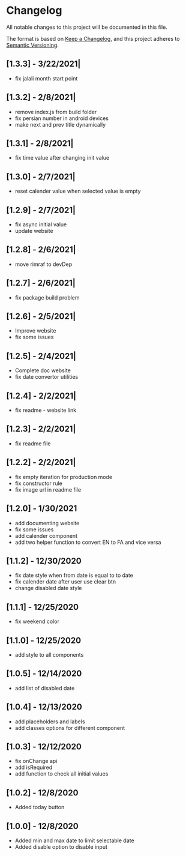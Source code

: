 # Changelog

All notable changes to this project will be documented in this file.

The format is based on [Keep a Changelog](https://keepachangelog.com/en/1.0.0/),
and this project adheres to [Semantic Versioning](https://semver.org/spec/v2.0.0.html).

## [1.3.3] - 3/22/2021|

- fix jalali month start point

## [1.3.2] - 2/8/2021|

- remove index.js from build folder
- fix persian number in android devices
- make next and prev title dynamically

## [1.3.1] - 2/8/2021|

- fix time value after changing init value

## [1.3.0] - 2/7/2021|

- reset calender value when selected value is empty

## [1.2.9] - 2/7/2021|

- fix async initial value
- update website

## [1.2.8] - 2/6/2021|

- move rimraf to devDep

## [1.2.7] - 2/6/2021|

- fix package build problem

## [1.2.6] - 2/5/2021|

- Improve website
- fix some issues

## [1.2.5] - 2/4/2021|

- Complete doc website
- fix date convertor utilities

## [1.2.4] - 2/2/2021|

- fix readme - website link

## [1.2.3] - 2/2/2021|

- fix readme file

## [1.2.2] - 2/2/2021|

- fix empty iteration for production mode
- fix constructor rule
- fix image url in readme file

## [1.2.0] - 1/30/2021

- add documenting website
- fix some issues
- add calender component
- add two helper function to convert EN to FA and vice versa

## [1.1.2] - 12/30/2020

- fix date style when from date is equal to to date
- fix calender date after user use clear btn
- change disabled date style

## [1.1.1] - 12/25/2020

- fix weekend color

## [1.1.0] - 12/25/2020

- add style to all components

## [1.0.5] - 12/14/2020

- add list of disabled date

## [1.0.4] - 12/13/2020

- add placeholders and labels
- add classes options for different component

## [1.0.3] - 12/12/2020

- fix onChange api
- add isRequired
- add function to check all initial values

## [1.0.2] - 12/8/2020

- Added today button

## [1.0.0] - 12/8/2020

- Added min and max date to limit selectable date
- Added disable option to disable input
